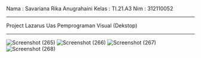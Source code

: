 Nama  : Savariana Rika Anugrahaini
Kelas : TI.21.A3
Nim   : 312110052
***********************************
Project Lazarus
Uas Pemprograman Visual (Dekstop)
**********************************
![Screenshot (265)](https://github.com/savarianaA3/APLIKASI-BARANG_LAZARUS/assets/118242563/b5fe46d6-333e-42a1-b423-62ac88d01208)
![Screenshot (266)](https://github.com/savarianaA3/APLIKASI-BARANG_LAZARUS/assets/118242563/0c9a14c4-80b5-42fc-b616-0325c1c3b00d)
![Screenshot (267)](https://github.com/savarianaA3/APLIKASI-BARANG_LAZARUS/assets/118242563/542dfb03-5f08-42be-915f-bba573835744)
![Screenshot (268)](https://github.com/savarianaA3/APLIKASI-BARANG_LAZARUS/assets/118242563/abb28e44-1de8-499d-81c5-fea290d2b6a8)

